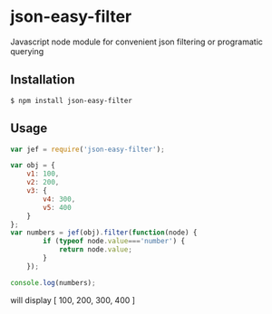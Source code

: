 json-easy-filter
================

Javascript node module for convenient json filtering or programatic querying


## Installation

```shell
$ npm install json-easy-filter
```

## Usage

```js
var jef = require('json-easy-filter');

var obj = {
	v1: 100,
	v2: 200,
	v3: {
		v4: 300,
		v5: 400
	}
};
var numbers = jef(obj).filter(function(node) {
		if (typeof node.value==='number') {
			return node.value;
		}
	});

console.log(numbers);
```

will display [ 100, 200, 300, 400 ]
